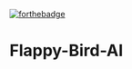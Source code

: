[![forthebadge](https://forthebadge.com/images/badges/made-with-python.svg)](https://forthebadge.com)

# Flappy-Bird-AI
